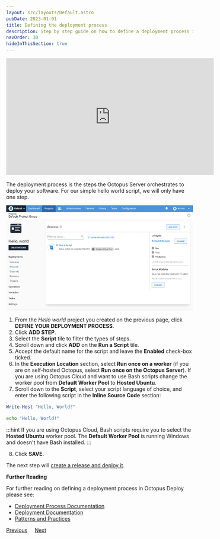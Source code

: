 ```yaml
---
layout: src/layouts/Default.astro
pubDate: 2023-01-01
title: Defining the deployment process
description: Step by step guide on how to define a deployment process in Octopus Deploy
navOrder: 30
hideInThisSection: true
---
```


<iframe width="560" height="315" src="https://www.youtube.com/embed/0oWRg_TxWxM" frameborder="0" allow="accelerometer; autoplay; encrypted-media; gyroscope; picture-in-picture" allowfullscreen></iframe>

The deployment process is the steps the Octopus Server orchestrates to deploy your software. For our simple hello world script, we will only have one step.

![The Hello world deployment process](images/deployment-process.png "width=500")

1. From the *Hello world* project you created on the previous page, click **DEFINE YOUR DEPLOYMENT PROCESS**.
1. Click **ADD STEP**.
1. Select the **Script** tile to filter the types of steps.
1. Scroll down and click **ADD** on the **Run a Script** tile.
1. Accept the default name for the script and leave the **Enabled** check-box ticked.
1. In the **Execution Location** section, select **Run once on a worker** (if you are on self-hosted Octopus, select **Run once on the Octopus Server**).  If you are using Octopus Cloud and want to use Bash scripts change the worker pool from **Default Worker Pool** to **Hosted Ubuntu**.
1. Scroll down to the **Script**, select your script language of choice, and enter the following script in the **Inline Source Code** section:

```powershell PowerShell
Write-Host "Hello, World!"
```
```bash Bash
echo "Hello, World!"
```

:::hint
If you are using Octopus Cloud, Bash scripts require you to select the **Hosted Ubuntu** worker pool.  The **Default Worker Pool** is running Windows and doesn't have Bash installed.
:::

8. Click **SAVE**.

The next step will [create a release and deploy it](/docs/getting-started/first-deployment/legacy-guide/create-and-deploy-a-release/).

**Further Reading**

For further reading on defining a deployment process in Octopus Deploy please see:

- [Deployment Process Documentation](/docs/projects/deployment-process/)
- [Deployment Documentation](/docs/deployments/)
- [Patterns and Practices](/docs/deployments/patterns/)

<span><a class="btn btn-secondary" href="/docs/getting-started/first-deployment/create-projects">Previous</a></span>&nbsp;&nbsp;&nbsp;&nbsp;&nbsp;<span><a class="btn btn-success" href="/docs/getting-started/first-deployment/create-and-deploy-a-release">Next</a></span>
